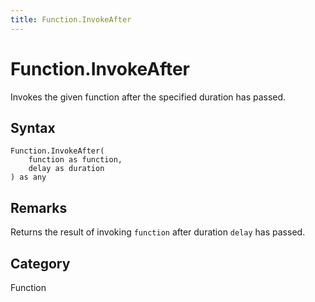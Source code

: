 ```yaml
---
title: Function.InvokeAfter
---
```


# Function.InvokeAfter


Invokes the given function after the specified duration has passed.


## Syntax

```powerquery
Function.InvokeAfter(
    function as function,
    delay as duration
) as any
```


## Remarks

Returns the result of invoking <code>function</code> after duration <code>delay</code> has passed.



## Category
Function
